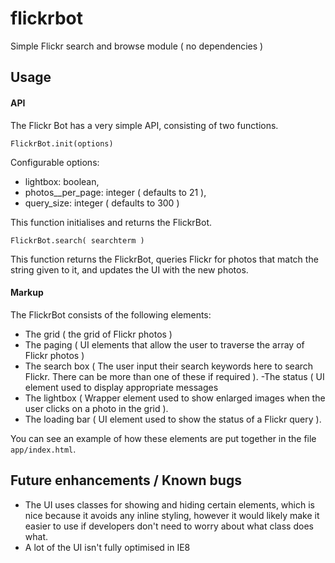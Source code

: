 flickrbot
=========

Simple Flickr search and browse module ( no dependencies )

## Usage

####  API

The Flickr Bot has a very simple API, consisting of two functions.

    FlickrBot.init(options)
 
Configurable options:

- lightbox: boolean,
- photos_\_per\_page: integer ( defaults to 21 ),
- query\_size: integer ( defaults to 300 )

This function initialises and returns the FlickrBot. 

    FlickrBot.search( searchterm )

This function returns the FlickrBot, queries Flickr for photos that match the string given to it, and updates the UI with the new photos.

#### Markup
The FlickrBot consists of the following elements:

- The grid ( the grid of Flickr photos )
- The paging ( UI elements that allow the user to traverse the array of Flickr photos )
- The search box ( The user input their search keywords here to search Flickr. There can be more than one of these if required ).
 -The status ( UI element used to display appropriate messages
- The lightbox ( Wrapper element used to show enlarged images when the user clicks on a photo in the grid ).
- The loading bar ( UI element used to show the status of a Flickr query ).

You can see an example of how these elements are put together in the file <code>app/index.html</code>.

## Future enhancements / Known bugs

- The UI uses classes for showing and hiding certain elements, which is nice because it avoids any inline styling, however it would likely make it easier to use if developers don't need to worry about what class does what.
- A lot of the UI isn't fully optimised in IE8

     
     
     
     
     
     
     
     
     
     
     
     
     
     
     
     
     